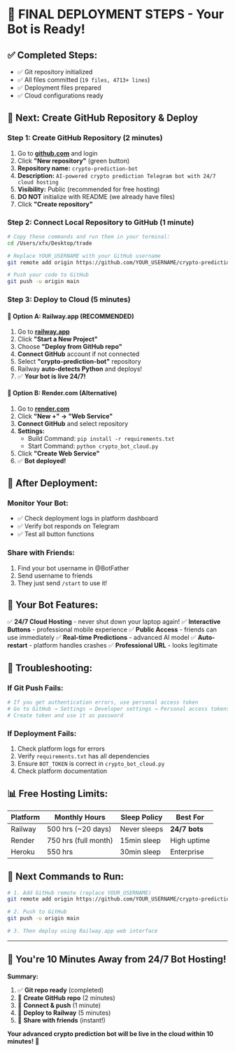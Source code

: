 # 🚀 **FINAL DEPLOYMENT STEPS** - Your Bot is Ready!

## ✅ **Completed Steps:**
- ✅ Git repository initialized
- ✅ All files committed (`19 files, 4713+ lines`)
- ✅ Deployment files prepared
- ✅ Cloud configurations ready

## 🎯 **Next: Create GitHub Repository & Deploy**

### **Step 1: Create GitHub Repository (2 minutes)**
1. Go to **[github.com](https://github.com)** and login
2. Click **"New repository"** (green button)
3. **Repository name:** `crypto-prediction-bot`
4. **Description:** `AI-powered crypto prediction Telegram bot with 24/7 cloud hosting`
5. **Visibility:** Public (recommended for free hosting)
6. **DO NOT** initialize with README (we already have files)
7. Click **"Create repository"**

### **Step 2: Connect Local Repository to GitHub (1 minute)**
```bash
# Copy these commands and run them in your terminal:
cd /Users/xfx/Desktop/trade

# Replace YOUR_USERNAME with your GitHub username
git remote add origin https://github.com/YOUR_USERNAME/crypto-prediction-bot.git

# Push your code to GitHub
git push -u origin main
```

### **Step 3: Deploy to Cloud (5 minutes)**

#### **🥇 Option A: Railway.app (RECOMMENDED)**
1. Go to **[railway.app](https://railway.app)**
2. Click **"Start a New Project"**
3. Choose **"Deploy from GitHub repo"**
4. **Connect GitHub** account if not connected
5. Select **"crypto-prediction-bot"** repository
6. Railway **auto-detects Python** and deploys!
7. ✅ **Your bot is live 24/7!**

#### **🥈 Option B: Render.com (Alternative)**
1. Go to **[render.com](https://render.com)**
2. Click **"New +" → "Web Service"**
3. **Connect GitHub** and select repository
4. **Settings:**
   - Build Command: `pip install -r requirements.txt`
   - Start Command: `python crypto_bot_cloud.py`
5. Click **"Create Web Service"**
6. ✅ **Bot deployed!**

## 📱 **After Deployment:**

### **Monitor Your Bot:**
- ✅ Check deployment logs in platform dashboard
- ✅ Verify bot responds on Telegram
- ✅ Test all button functions

### **Share with Friends:**
1. Find your bot username in @BotFather
2. Send username to friends
3. They just send `/start` to use it!

## 🎉 **Your Bot Features:**

✅ **24/7 Cloud Hosting** - never shut down your laptop again!
✅ **Interactive Buttons** - professional mobile experience
✅ **Public Access** - friends can use immediately
✅ **Real-time Predictions** - advanced AI model
✅ **Auto-restart** - platform handles crashes
✅ **Professional URL** - looks legitimate

## 🔧 **Troubleshooting:**

### **If Git Push Fails:**
```bash
# If you get authentication errors, use personal access token
# Go to GitHub → Settings → Developer settings → Personal access tokens
# Create token and use it as password
```

### **If Deployment Fails:**
1. Check platform logs for errors
2. Verify `requirements.txt` has all dependencies
3. Ensure `BOT_TOKEN` is correct in `crypto_bot_cloud.py`
4. Check platform documentation

## 📊 **Free Hosting Limits:**

| Platform | Monthly Hours | Sleep Policy | Best For |
|----------|---------------|--------------|----------|
| Railway | 500 hrs (~20 days) | Never sleeps | **24/7 bots** |
| Render | 750 hrs (full month) | 15min sleep | High uptime |
| Heroku | 550 hrs | 30min sleep | Enterprise |

## 🎯 **Next Commands to Run:**

```bash
# 1. Add GitHub remote (replace YOUR_USERNAME)
git remote add origin https://github.com/YOUR_USERNAME/crypto-prediction-bot.git

# 2. Push to GitHub
git push -u origin main

# 3. Then deploy using Railway.app web interface
```

---

## 🚀 **You're 10 Minutes Away from 24/7 Bot Hosting!**

**Summary:**
1. ✅ **Git repo ready** (completed)
2. 🎯 **Create GitHub repo** (2 minutes)
3. 🎯 **Connect & push** (1 minute)  
4. 🎯 **Deploy to Railway** (5 minutes)
5. 🎯 **Share with friends** (instant!)

**Your advanced crypto prediction bot will be live in the cloud within 10 minutes!** 🌟
